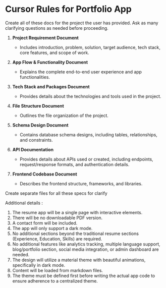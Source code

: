 # Cursor Rules for Portfolio App
Create all of these docs for the project the user has provided.  Ask as many clarifying questions as needed before proceeding. 

1. **Project Requirement Document**
   - Includes introduction, problem, solution, target audience, tech stack, core features, and scope of work.

2. **App Flow & Functionality Document**
   - Explains the complete end-to-end user experience and app functionalities.

3. **Tech Stack and Packages Document**
   - Provides details about the technologies and tools used in the project.

4. **File Structure Document**
   - Outlines the file organization of the project.

5. **Schema Design Document**
   - Contains database schema designs, including tables, relationships, and constraints.

6. **API Documentation**
   - Provides details about APIs used or created, including endpoints, request/response formats, and authentication details.

7. **Frontend Codebase Document**
   - Describes the frontend structure, frameworks, and libraries.

Create  separate files for all these specs for clarify

Additional details :
1. The resume app will be a single page with interactive elements.
2. There will be no downloadable PDF version.
3. A contact form will be included.
4. The app will only support a dark mode.
5. No additional sections beyond the traditional resume sections (Experience, Education, Skills) are required.
6. No additional features like analytics tracking, multiple language support, blog/portfolio section, social media integration, or admin dashboard are needed.
7. The design will utilize a material theme with beautiful animations, specifically in dark mode.
8. Content will be loaded from markdown files.
9. The theme must be defined first before writing the actual app code to ensure adherence to a centralized theme.


